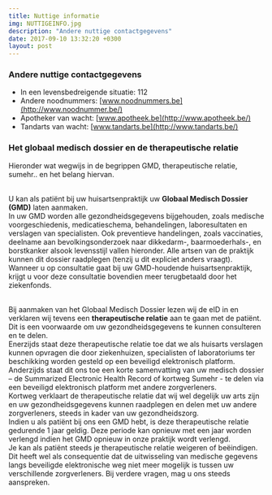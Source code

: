 ```yaml
---
title: Nuttige informatie
img: NUTTIGEINFO.jpg
description: "Andere nuttige contactgegevens"
date: 2017-09-10 13:32:20 +0300
layout: post
---
```


### Andere nuttige contactgegevens

- In een levensbedreigende situatie: 112
- Andere noodnummers: [www.noodnummers.be](http://www.noodnummer.be/)
- Apotheker van wacht: [www.apotheek.be](http://www.apotheek.be/)
- Tandarts van wacht: [www.tandarts.be](http://www.tandarts.be/)

### Het globaal medisch dossier en de therapeutische relatie

Hieronder wat wegwijs in de begrippen GMD, therapeutische relatie, sumehr..  en het belang hiervan.<br><br>

U kan als patiënt bij uw huisartsenpraktijk uw **Globaal Medisch Dossier (GMD)** laten aanmaken. <br>
In uw GMD worden alle gezondheidsgegevens bijgehouden, zoals medische voorgeschiedenis, medicatieschema, behandelingen, laboresultaten en verslagen van specialisten. Ook preventieve handelingen, zoals vaccinaties, deelname aan bevolkingsonderzoek naar dikkedarm-, baarmoederhals-, en borstkanker alsook levensstijl vallen hieronder. Alle artsen van de praktijk kunnen dit dossier raadplegen (tenzij u dit expliciet anders vraagt). Wanneer u op consultatie gaat bij uw GMD-houdende huisartsenpraktijk, krijgt u voor deze consultatie bovendien meer terugbetaald door het ziekenfonds. <br><br>

Bij aanmaken van het Globaal Medisch Dossier lezen wij de eID in en verklaren wij tevens een **therapeutische relatie** aan te gaan met de patiënt. Dit is een voorwaarde om uw gezondheidsgegevens te kunnen consulteren en te delen. <br>
Enerzijds staat deze therapeutische relatie toe dat we als huisarts verslagen kunnen opvragen die door ziekenhuizen, specialisten of laboratoriums ter beschikking worden gesteld op een beveiligd elektronisch platform. Anderzijds staat dit ons toe een korte samenvatting van uw medisch dossier – de Summarized Electronic Health Record of kortweg Sumehr - te delen via een beveiligd elektronisch platform met andere zorgverleners. <br>
Kortweg verklaart de therapeutische relatie dat wij wel degelijk uw arts zijn en uw gezondheidsgegevens kunnen raadplegen en delen met uw andere zorgverleners, steeds in kader van uw gezondheidszorg. <br>
Indien u als patiënt bij ons een GMD hebt, is deze therapeutische relatie gedurende 1 jaar geldig. Deze periode kan opnieuw met een jaar worden verlengd indien het GMD opnieuw in onze praktijk wordt verlengd. <br>
Je kan als patiënt steeds je therapeutische relatie weigeren of beëindigen. Dit heeft wel als consequentie dat de uitwisseling van medische gegevens langs beveiligde elektronische weg niet meer mogelijk is tussen uw verschillende zorgverleners. Bij verdere vragen, mag u ons steeds aanspreken.

